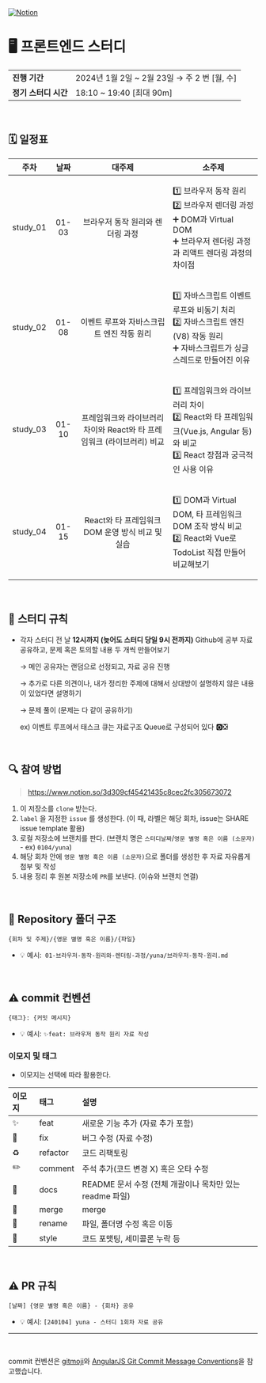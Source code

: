 <a href="https://www.notion.so/Udemy-Front-end-Study-3c547402bfb848458033c7b9545f4beb">
<img src="https://img.shields.io/badge/Notion-%23000000.svg?style=for-the-flat&amp;logo=notion&amp;logoColor=white" alt="Notion"></a>

# 🖥 프론트엔드 스터디

<table>
  <tr>
    <td><strong>진행 기간</strong></td>
    <td>2024년 1월 2일 ~ 2월 23일 → 주 2 번 [월, 수]</td>
  </tr>
  <tr>
    <td><strong>정기 스터디 시간</strong></td>
    <td>18:10 ~ 19:40 [최대 90m]
  </tr>
</table>

<br/>

## 🗓️ 일정표

|   주차   | 날짜  |                            대주제                            |                            소주제                            |
| :------: | :---: | :----------------------------------------------------------: | :----------------------------------------------------------: |
| study_01 | 01-03 |               브라우저 동작 원리와 렌더링 과정               | <p align=left> 1️⃣ 브라우저 동작 원리<br> 2️⃣ 브라우저 렌더링 과정<br/> ➕ DOM과 Virtual DOM<br/>➕ 브라우저 렌더링 과정과 리액트 렌더링 과정의 차이점</p> |
| study_02 | 01-08 |          이벤트 루프와 자바스크립트 엔진 작동 원리           | <p align=left> 1️⃣ 자바스크립트 이벤트 루프와 비동기  처리<br> 2️⃣ 자바스크립트 엔진 (V8) 작동 원리<br>➕ 자바스크립트가 싱글 스레드로 만들어진 이유<br/></p> |
| study_03 | 01-10 | 프레임워크와 라이브러리 차이와 React와 타 프레임워크 (라이브러리) 비교 | <p align=left> 1️⃣ 프레임워크와 라이브러리 차이<br/> 2️⃣ React와 타 프레임워크(Vue.js, Angular 등)와 비교<br/>3️⃣ React 장점과 궁극적인 사용 이유<br/></p> |
| study_04 | 01-15 |       React와 타 프레임워크 DOM 운영 방식 비교 및 실습       | <p align=left> 1️⃣ DOM과 Virtual DOM, 타 프레임워크 DOM 조작 방식 비교<br/> 2️⃣ React와 Vue로 TodoList 직접 만들어 비교해보기<br/></p> |



<br/>

## 📌 스터디 규칙

- 각자 스터디 전 날 **12시까지 (늦어도 스터디 당일 9시 전까지)** Github에 공부 자료 공유하고, 문제 혹은 토의할 내용 두 개씩 만들어보기

  → 메인 공유자는 랜덤으로 선정되고, 자료 공유 진행

  → 추가로 다른 의견이나, 내가 정리한 주제에 대해서 상대방이 설명하지 않은 내용이 있었다면 설명하기

  → 문제 풀이 (문제는 다 같이 공유하기)

  ex) 이벤트 루프에서 태스크 큐는 자료구조 Queue로 구성되어 있다 🅾️❎

<br/>

## 🔍 참여 방법

> https://www.notion.so/3d309cf45421435c8cec2fc305673072

1. 이 저장소를 `clone` 받는다.
2. `label` 을 지정한  `issue` 를 생성한다. (이 때, 라벨은 해당 회차, issue는 SHARE issue template 활용)
3. 로컬 저장소에 브랜치를 판다. (브랜치 명은 `스터디날짜`/`영문 별명 혹은 이름 (소문자)` - ex) `0104/yuna`)
4. 해당 회차 안에 `영문 별명 혹은 이름 (소문자)`으로 폴더를 생성한 후 자료 자유롭게 첨부 및 작성
5. 내용 정리 후 원본 저장소에 `PR`를 보낸다. (이슈와 브랜치 연결)



<br/>

## 📁 Repository 폴더 구조

```
{회차 및 주제}/{영문 별명 혹은 이름}/{파일}
```

- 💡 예시:` 01-브라우저-동작-원리와-렌더링-과정/yuna/브라우저-동작-원리.md`

<br/>

## ⚠️ commit 컨벤션

```
{태그}: {커밋 메시지}
```

- 💡 예시: `✨feat: 브라우저 동작 원리 자료 작성`



### 이모지 및 태그

- 이모지는 선택에 따라 활용한다.

| 이모지 | 태그     | 설명                                                     |
| :----- | :------- | :------------------------------------------------------- |
| ✨      | feat     | 새로운 기능 추가 (자료 추가 포함)                        |
| 🐛      | fix      | 버그 수정 (자료 수정)                                    |
| ♻️      | refactor | 코드 리팩토링                                            |
| ✏️      | comment  | 주석 추가(코드 변경 X) 혹은 오타 수정                    |
| 📝      | docs     | README 문서 수정 (전체 개괄이나 목차만 있는 readme 파일) |
| 🔀      | merge    | merge                                                    |
| 🚚      | rename   | 파일, 폴더명 수정 혹은 이동                              |
| 💎      | style    | 코드 포맷팅, 세미콜론 누락 등                            |


<br/>

## ⚠️ PR 규칙

```
[날짜] {영문 별명 혹은 이름} - {회차} 공유
```

- 💡 예시: `[240104] yuna - 스터디 1회차 자료 공유`

---

<br/>

commit 컨벤션은 [gitmoji](https://gitmoji.dev/)와 [AngularJS Git Commit Message Conventions](https://gist.github.com/stephenparish/9941e89d80e2bc58a153)을 참고했습니다.
